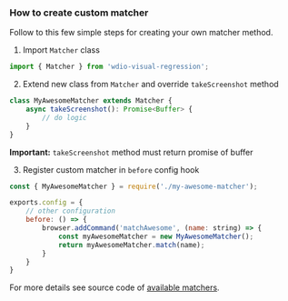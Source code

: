 ### How to create custom matcher

Follow to this few simple steps for creating your own matcher method.

1. Import `Matcher` class
```typescript
import { Matcher } from 'wdio-visual-regression'; 
```
2. Extend new class from `Matcher` and override `takeScreenshot` method
```typescript
class MyAwesomeMatcher extends Matcher {
    async takeScreenshot(): Promise<Buffer> {
        // do logic
    }
}
```
**Important:** `takeScreenshot` method must return promise of buffer

3. Register custom matcher in `before` config hook
```js
const { MyAwesomeMatcher } = require('./my-awesome-matcher');

exports.config = {
    // other configuration
    before: () => {
        browser.addCommand('matchAwesome', (name: string) => {
            const myAwesomeMatcher = new MyAwesomeMatcher();
            return myAwesomeMatcher.match(name);
        }
    }
}
```

For more details see source code of [available matchers](../packages/service/matchers).